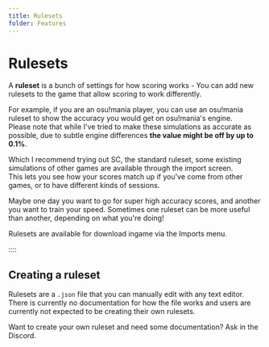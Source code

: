 ```yaml
---
title: Rulesets
folder: Features
---
```

# Rulesets

A **ruleset** is a bunch of settings for how scoring works - You can add new rulesets to the game that allow scoring to work differently.
 
For example, if you are an osu!mania player, you can use an osu!mania ruleset to show the accuracy you would get on osu!mania's engine.  
Please note that while I've tried to make these simulations as accurate as possible, due to subtle engine differences **the value might be off by up to 0.1%**.

Which I recommend trying out SC, the standard ruleset, some existing simulations of other games are available through the import screen.  
This lets you see how your scores match up if you've come from other games, or to have different kinds of sessions.  

Maybe one day you want to go for super high accuracy scores, and another you want to train your speed. Sometimes one ruleset can be more useful than another, depending on what you're doing!

Rulesets are available for download ingame via the Imports menu.

::::

## Creating a ruleset

Rulesets are a `.json` file that you can manually edit with any text editor.
There is currently no documentation for how the file works and users are currently not expected to be creating their own rulesets.

Want to create your own ruleset and need some documentation? Ask in the Discord.